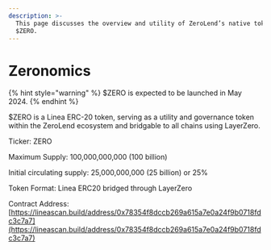 ```yaml
---
description: >-
  This page discusses the overview and utility of ZeroLend’s native token -
  $ZERO.
---
```


# Zeronomics

{% hint style="warning" %}
$ZERO is expected to be launched in May 2024.&#x20;
{% endhint %}

$ZERO is a Linea ERC-20 token, serving as a utility and governance token within the ZeroLend ecosystem and bridgable to all chains using LayerZero.

Ticker: ZERO

Maximum Supply: 100,000,000,000 (100 billion)

Initial circulating supply: 25,000,000,000 (25 billion) or 25%&#x20;

Token Format: Linea ERC20 bridged through LayerZero

Contract Address: [https://lineascan.build/address/0x78354f8dccb269a615a7e0a24f9b0718fdc3c7a7](https://lineascan.build/address/0x78354f8dccb269a615a7e0a24f9b0718fdc3c7a7)



